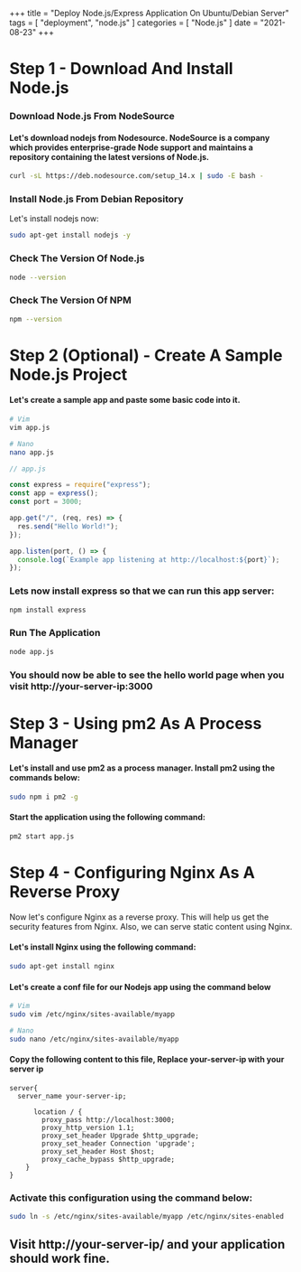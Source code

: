 +++
title = "Deploy Node.js/Express Application On Ubuntu/Debian Server"
tags = [
  "deployment",
  "node.js"
]
categories = [
  "Node.js"
]
date = "2021-08-23"
+++

# Step 1 - Download And Install Node.js

### Download Node.js From NodeSource

#### Let's download nodejs from Nodesource. NodeSource is a company which provides enterprise-grade Node support and maintains a repository containing the latest versions of Node.js.

```bash
curl -sL https://deb.nodesource.com/setup_14.x | sudo -E bash -
```

### Install Node.js From Debian Repository

Let's install nodejs now:

```bash
sudo apt-get install nodejs -y
```

### Check The Version Of Node.js

```bash
node --version
```

### Check The Version Of NPM

```bash
npm --version
```

# Step 2 (Optional) - Create A Sample Node.js Project

#### Let's create a sample app and paste some basic code into it.

```bash
# Vim
vim app.js

# Nano
nano app.js
```

```js
// app.js

const express = require("express");
const app = express();
const port = 3000;

app.get("/", (req, res) => {
  res.send("Hello World!");
});

app.listen(port, () => {
  console.log(`Example app listening at http://localhost:${port}`);
});
```

### Lets now install express so that we can run this app server:

```bash
npm install express
```

### Run The Application

```bash
node app.js
```

### You should now be able to see the hello world page when you visit **http://your-server-ip:3000**

# Step 3 - Using pm2 As A Process Manager

#### Let's install and use pm2 as a process manager. Install pm2 using the commands below:

```bash
sudo npm i pm2 -g
```

#### Start the application using the following command:

```bash
pm2 start app.js
```

# Step 4 - Configuring Nginx As A Reverse Proxy

Now let's configure Nginx as a reverse proxy. This will help us get the security features from Nginx. Also, we can serve static content using Nginx.

#### Let's install Nginx using the following command:

```bash
sudo apt-get install nginx
```

#### Let's create a conf file for our Nodejs app using the command below

```bash
# Vim
sudo vim /etc/nginx/sites-available/myapp

# Nano
sudo nano /etc/nginx/sites-available/myapp
```

#### Copy the following content to this file, **Replace your-server-ip with your server ip**

```
server{
  server_name your-server-ip;

      location / {
        proxy_pass http://localhost:3000;
        proxy_http_version 1.1;
        proxy_set_header Upgrade $http_upgrade;
        proxy_set_header Connection 'upgrade';
        proxy_set_header Host $host;
        proxy_cache_bypass $http_upgrade;
    }
}
```

### Activate this configuration using the command below:

```bash
sudo ln -s /etc/nginx/sites-available/myapp /etc/nginx/sites-enabled
```

## Visit http://your-server-ip/ and your application should work fine.
